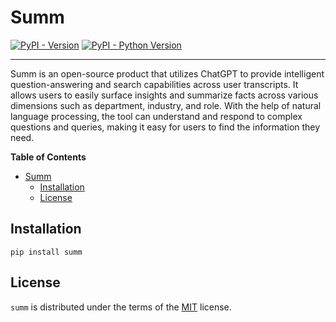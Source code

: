 # Summ

[![PyPI - Version](https://img.shields.io/pypi/v/summ.svg)](https://pypi.org/project/summ)
[![PyPI - Python Version](https://img.shields.io/pypi/pyversions/summ.svg)](https://pypi.org/project/summ)

-----

Summ is an open-source product that utilizes ChatGPT to provide intelligent question-answering and search capabilities across user transcripts. It allows users to easily surface insights and summarize facts across various dimensions such as department, industry, and role. With the help of natural language processing, the tool can understand and respond to complex questions and queries, making it easy for users to find the information they need.

**Table of Contents**

- [Summ](#summ)
  - [Installation](#installation)
  - [License](#license)

## Installation

```console
pip install summ
```

## License

`summ` is distributed under the terms of the [MIT](https://spdx.org/licenses/MIT.html) license.
